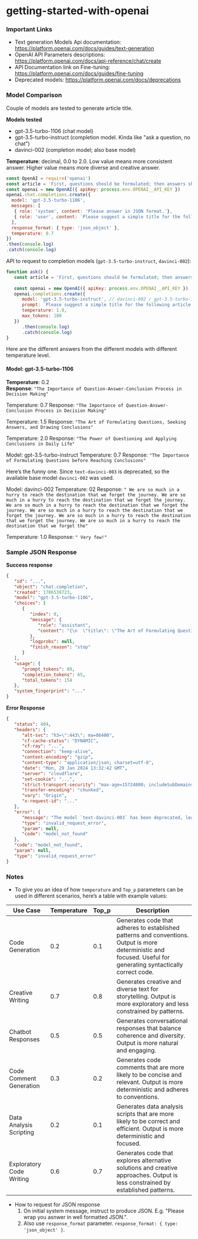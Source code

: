 # getting-started-with-openai

### Important Links
* Text generation Models Api documentation: https://platform.openai.com/docs/guides/text-generation
* OpenAI API Parameters descriptions: https://platform.openai.com/docs/api-reference/chat/create
* API Documentation link on Fine-tuning: https://platform.openai.com/docs/guides/fine-tuning
* Deprecated models: https://platform.openai.com/docs/deprecations

### Model Comparison
Couple of models are tested to generate article title.

**Models tested**  
* gpt-3.5-turbo-1106 (chat model)
* gpt-3.5-turbo-instruct (completion model. Kinda like "ask a question, no chat")
* davinci-002 (completion model; also base model)

**Temperature**: decimal, 0.0 to 2.0. Low value means more consistent answer. Higher value means more diverse and creative answer.

```js
const OpenAI = require('openai')
const article = 'First, questions should be formulated; then answers should be searched; based on the answers, conclusion(s) should be made. Our life consists of thousands of big and small but important conclusions. But how many of them are the result of question-answer-conclusion process?'
const openai = new OpenAI({ apiKey: process.env.OPENAI__API_KEY })
openai.chat.completions.create({
  model: 'gpt-3.5-turbo-1106',
  messages: [
   { role: 'system', content: 'Please answer in JSON format.'},
   { role: 'user', content: `Please suggest a simple title for the following article. Here's the article:\n\n${article}` }
  ],
  response_format: { type: 'json_object' },
  temperature: 0.7
})
.then(console.log)
.catch(console.log)
```


API to request to completion models (`gpt-3.5-turbo-instruct`, `davinci-002`):
```js
function ask() {
   const article = 'First, questions should be formulated; then answers should be searched; based on the answers, conclusion(s) should be made. Our life consists of thousands of big and small but important conclusions. But how many of them are the result of question-answer-conclusion process?'
   
   const openai = new OpenAI({ apiKey: process.env.OPENAI__API_KEY })
   openai.completions.create({
      model: 'gpt-3.5-turbo-instruct', // davinci-002 / gpt-3.5-turbo-instruct / text-davinci-003 (deprecated)
      prompt: `Please suggest a simple title for the following article:\n\n${article}`,
      temperature: 1.0,
      max_tokens: 100
   })
      .then(console.log)
      .catch(console.log)
}
```

Here are the different answers from the different models with different temperature level.

#### Model: gpt-3.5-turbo-1106
**Temperature**: 0.2  
**Response**: `"The Importance of Question-Answer-Conclusion Process in Decision Making"`

Temperature: 0.7
Response: `"The Importance of Question-Answer-Conclusion Process in Decision Making"`


Temperature: 1.5
Response: 
`"The Art of Formulating Questions, Seeking Answers, and Drawing Conclusions"`

Temperature: 2.0
Response: `"The Power of Questioning and Applying Conclusions in Daily Life"`

Model: gpt-3.5-turbo-instruct
Temperature: 0.7
Response: `"The Importance of Formulating Questions before Reaching Conclusions"`

Here’s the funny one. Since `text-davinci-003` is deprecated, so the available base model `davinci-002` was used.

Model: davinci-002
Temperature: 02
Response: `" We are so much in a hurry to reach the destination that we forget the journey. We are so much in a hurry to reach the destination that we forget the journey. We are so much in a hurry to reach the destination that we forget the journey. We are so much in a hurry to reach the destination that we forget the journey. We are so much in a hurry to reach the destination that we forget the journey. We are so much in a hurry to reach the destination that we forget the"`

Temperature: 1.0
Response: `" Very few!"`

### Sample JSON Response

**Success response**
```json
{
   "id": "...",
   "object": "chat.completion",
   "created": 1706538723,
   "model": "gpt-3.5-turbo-1106",
   "choices": [
      {
         "index": 0,
         "message": {
            "role": "assistant",
            "content": "{\n  \"title\": \"The Art of Formulating Questions and Seeking Answers\"\n}"
         },
         "logprobs": null,
         "finish_reason": "stop"
      }
   ],
   "usage": {
      "prompt_tokens": 89,
      "completion_tokens": 65,
      "total_tokens": 154
   },
   "system_fingerprint": "..."
}
```


**Error Response**
```json
{
   "status": 404,
   "headers": {
      "alt-svc": "h3=\":443\"; ma=86400",
      "cf-cache-status": "DYNAMIC",
      "cf-ray": "...",
      "connection": "keep-alive",
      "content-encoding": "gzip",
      "content-type": "application/json; charset=utf-8",
      "date": "Mon, 29 Jan 2024 13:32:42 GMT",
      "server": "cloudflare",
      "set-cookie": "...",
      "strict-transport-security": "max-age=15724800; includeSubDomains",
      "transfer-encoding": "chunked",
      "vary": "Origin",
      "x-request-id": "..."
   },
   "error": {
      "message": "The model `text-davinci-003` has been deprecated, learn more here: https://platform.openai.com/docs/deprecations",
      "type": "invalid_request_error",
      "param": null,
      "code": "model_not_found"
   },
   "code": "model_not_found",
   "param": null,
   "type": "invalid_request_error"
}
```


### Notes
* To give you an idea of how `temperature` and `Top_p` parameters can be used in different scenarios, here’s a table with example values:

| Use Case |	Temperature |	Top_p |	Description
|---|--|--|--|
| Code Generation |	0.2 |	0.1 |	Generates code that adheres to established patterns and conventions. Output is more deterministic and focused. Useful for generating syntactically correct code.|
|Creative Writing |	0.7 |	0.8 |	Generates creative and diverse text for storytelling. Output is more exploratory and less constrained by patterns.|
|Chatbot Responses |	0.5 |	0.5 |	Generates conversational responses that balance coherence and diversity. Output is more natural and engaging.|
|Code Comment Generation |	0.3 |	0.2 |	Generates code comments that are more likely to be concise and relevant. Output is more deterministic and adheres to conventions.|
|Data Analysis Scripting |	0.2 |	0.1 |	Generates data analysis scripts that are more likely to be correct and efficient. Output is more deterministic and focused.|
|Exploratory Code Writing |	0.6 |	0.7 |	Generates code that explores alternative solutions and creative approaches. Output is less constrained by established patterns.|

* How to request for JSON response
  1. On initial system message, instruct to produce JSON. E.g. "Please wrap you asnwer in well formatted JSON.".
  2. Also use `response_format` parameter. `response_format: { type: 'json_object' }`.
